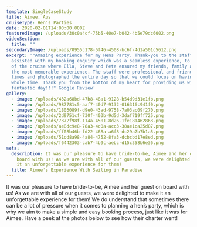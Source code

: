 ```yaml
---
template: SingleCaseStudy
title: Aimee, Aus
cruiseType: Hen's Parties
date: 2020-02-01T14:00:00.000Z
featuredImage: /uploads/30c0a4cf-75b5-40e7-b042-4b5e79dc6002.png
videoSection:
  title: ""
secondaryImage: /uploads/0955c178-5f46-4508-bc6f-4d1a501c5612.png
excerpt: '"Amazing experience for my Hens Party. Thank-you to the staff that
  assisted with my booking enquiry which was a seamless experience, to the day
  of the cruise where Ella, Steve and Pete ensured my friends, family and I had
  the most memorable experience. The staff were professional and friendly at all
  times and photographed the entire day so that we could focus on having fun the
  whole time. Thank you from the bottom of my heart for providing us with such a
  fantastic day!!!" Google Review'
gallery:
  - image: /uploads/432a68bd-47b8-48a1-9128-b54d9d31e1fb.png
  - image: /uploads/987781c5-aaf7-40d7-9132-016316c941f0.png
  - image: /uploads/1803089f-d9e0-43ad-9758-7a03ac09f270.png
  - image: /uploads/2d9751cf-730f-403b-9d5d-3daf719ff725.png
  - image: /uploads/7372f98f-114a-4501-8d26-1fe181462863.png
  - image: /uploads/ae8dc9e8-78a3-4c0a-acc3-38ae1ca25d87.png
  - image: /uploads/ff08b46b-fd22-468a-a6f8-dc29a7b7b1a5.png
  - image: /uploads/51cd8a98-4a84-4752-8fa3-dcbcbd17e8ed.png
  - image: /uploads/f6442303-cab7-4b9c-aebc-d15c358b6e36.png
meta:
  description: It was our pleasure to have bride-to-be, Aimee and her guest on
    board with us! As we are with all of our guests, we were delighted to make
    it an unforgettable experience for them!
  title: Aimee's Experience With Sailing in Paradise
---
```

It was our pleasure to have bride-to-be, Aimee and her guest on board with us! As we are with all of our guests, we were delighted to make it an unforgettable experience for them!  We do understand that sometimes there can be a lot of pressure when it comes to planning a hen’s party, which is why we aim to make a simple and easy booking process, just like it was for Aimee. Have a peek at the photos below to see how their charter went!
